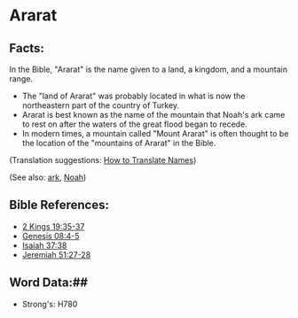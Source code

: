 # Ararat #

## Facts: ##

In the Bible, "Ararat" is the name given to a land, a kingdom, and a mountain range.

* The "land of Ararat" was probably located in what is now the northeastern part of the country of Turkey.
* Ararat is best known as the name of the mountain that Noah's ark came to rest on after the waters of the great flood began to recede.
* In modern times, a mountain called "Mount Ararat" is often thought to be the location of the "mountains of Ararat" in the Bible.

(Translation suggestions: [How to Translate Names](rc://en/ta/man/translate/translate-names))

(See also: [ark](../other/ark.md), [Noah](../other/noah.md))

## Bible References: ##

* [2 Kings 19:35-37](rc://en/tn/help/2ki/19/35)
* [Genesis 08:4-5](rc://en/tn/help/gen/08/04)
* [Isaiah 37:38](rc://en/tn/help/isa/37/38)
* [Jeremiah 51:27-28](rc://en/tn/help/jer/51/27)

## Word Data:##

* Strong's: H780

